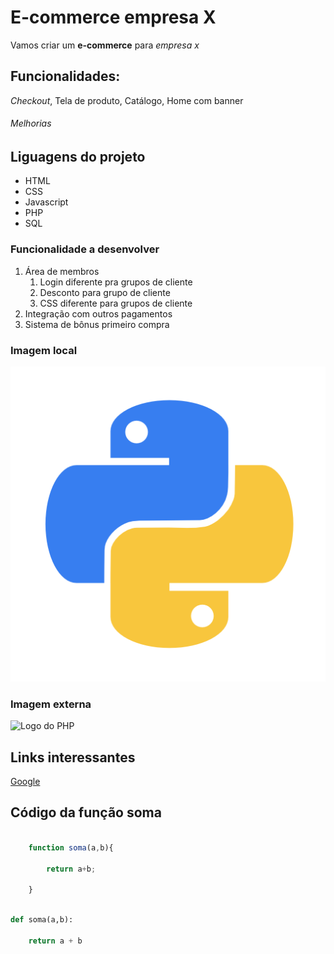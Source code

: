 
# E-commerce empresa X

Vamos criar um **e-commerce** para *empresa x*

## Funcionalidades:

_Checkout_, Tela de produto, Catálogo, Home com banner


###### Melhorias

## Liguagens do projeto

* HTML
* CSS
* Javascript
* PHP
* SQL

### Funcionalidade a desenvolver

1. Área de membros
    1. Login diferente pra grupos de cliente
    2. Desconto para grupo de cliente
    3. CSS diferente para grupos de cliente
2. Integração com outros pagamentos
3. Sistema de bônus primeiro compra


### Imagem local

![Logo do Python](img/python.png)

### Imagem externa

![Logo do PHP](https://www.pngarts.com/files/6/PHP-PNG-Image-Background.png)

## Links interessantes

[Google](https://www.google.com)


## Código da função soma

```javascript

    function soma(a,b){

        return a+b;

    }
```

```python

def soma(a,b):

    return a + b

```

